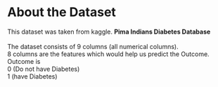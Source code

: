# About the Dataset

This dataset was taken from kaggle. 
**Pima Indians Diabetes Database**
\
\
The dataset consists of 9 columns (all numerical columns).\
8 columns are the features which would help us predict the Outcome.\
Outcome is \
0 (Do not have Diabetes) \
1 (have Diabetes)
